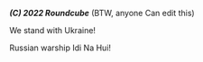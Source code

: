 **_(C) 2022 Roundcube_** (BTW, anyone Can edit this)

We stand with Ukraine! 

Russian warship Idi Na Hui!